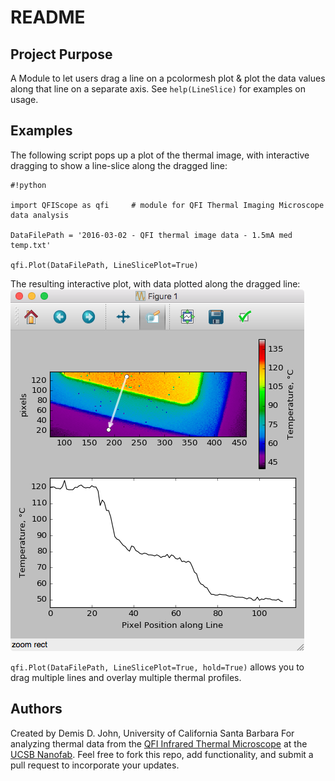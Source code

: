 # README #

## Project Purpose ##

A Module to let users drag a line on a pcolormesh plot & plot the data values along that line on a separate axis.
See `help(LineSlice)` for examples on usage.

## Examples ##

The following script pops up a plot of the thermal image, with interactive dragging to show a line-slice along the dragged line:

```
#!python

import QFIScope as qfi     # module for QFI Thermal Imaging Microscope data analysis

DataFilePath = '2016-03-02 - QFI thermal image data - 1.5mA med temp.txt'

qfi.Plot(DataFilePath, LineSlicePlot=True)
```

The resulting interactive plot, with data plotted along the dragged line:
![QFIScope_Example_-_2016-01-17_at_9.40.26_PM.png](media/QFIScope_Example_-_2016-01-17_at_9.40.26_PM.png)


`qfi.Plot(DataFilePath, LineSlicePlot=True, hold=True)` allows you to drag multiple lines and overlay multiple thermal profiles.


## Authors ##
Created by Demis D. John, University of California Santa Barbara
For analyzing thermal data from the [QFI Infrared Thermal Microscope](https://signupmonkey.ece.ucsb.edu/wiki/index.php/IR_Thermal_Microscope_(QFI)) at the [UCSB Nanofab](http://nanotech.ucsb.edu).
Feel free to fork this repo, add functionality, and submit a pull request to incorporate your updates.
